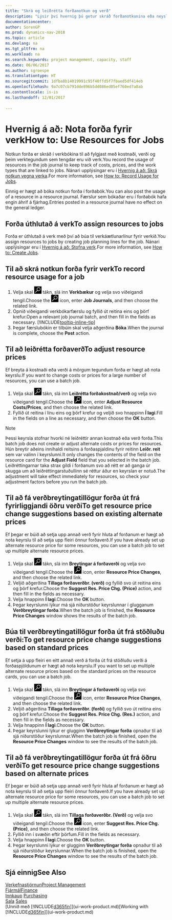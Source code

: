 ```yaml
---
title: "Skrá og leiðrétta forðanotkun og verð"
description: "Lýsir því hvernig þú getur skráð forðanotkunina eða neysluna í tengslum við verk, til að fylgjast með og stjórna kostnaði, verði, og vinnutegund."
documentationcenter: 
author: SorenGP
ms.prod: dynamics-nav-2018
ms.topic: article
ms.devlang: na
ms.tgt_pltfrm: na
ms.workload: na
ms.search.keywords: project management, capacity, staff
ms.date: 06/06/2017
ms.author: sgroespe
ms.translationtype: HT
ms.sourcegitcommit: 1dfba8b14019991c95f40ffd5f7fbaed5df414eb
ms.openlocfilehash: 9a7c07cb791dde896b5dd086ed05ef760ed7a8ab
ms.contentlocale: is-is
ms.lasthandoff: 12/01/2017

---
```

# <a name="how-to-use-resources-for-jobs"></a><span data-ttu-id="93efb-103">Hvernig á að: Nota forða fyrir verk</span><span class="sxs-lookup"><span data-stu-id="93efb-103">How to: Use Resources for Jobs</span></span>
<span data-ttu-id="93efb-104">Notkun forða er skráð í verkbókina til að fylgjast með kostnaði, verði og þeim verktegundum sem tengdar eru við verk.</span><span class="sxs-lookup"><span data-stu-id="93efb-104">You record the usage of resources in the job journal to keep track of costs, prices, and the work types that are linked to jobs.</span></span> <span data-ttu-id="93efb-105">Nánari upplýsingar eru í [Hvernig á að: Skrá notkun vegna verka](projects-how-record-job-usage.md).</span><span class="sxs-lookup"><span data-stu-id="93efb-105">For more information, see [How to: Record Usage for Jobs](projects-how-record-job-usage.md).</span></span>

<span data-ttu-id="93efb-106">Einnig er hægt að bóka notkun forða í forðabók.</span><span class="sxs-lookup"><span data-stu-id="93efb-106">You can also post the usage of a resource in a resource journal.</span></span> <span data-ttu-id="93efb-107">Færslur sem bókaðar eru í forðabók hafa engin áhrif á fjárhag.</span><span class="sxs-lookup"><span data-stu-id="93efb-107">Entries posted in a resource journal have no effect on the general ledger.</span></span>

## <a name="to-assign-resources-to-jobs"></a><span data-ttu-id="93efb-108">Forða úthlutað á verk</span><span class="sxs-lookup"><span data-stu-id="93efb-108">To assign resources to jobs</span></span>
<span data-ttu-id="93efb-109">Forða er úthlutað á verk með því að búa til verkáætlunarlínur fyrir verkið.</span><span class="sxs-lookup"><span data-stu-id="93efb-109">You assign resources to jobs by creating job planning lines for the job.</span></span> <span data-ttu-id="93efb-110">Nánari upplýsingar eru í [Hvernig á að: Stofna verk](projects-how-create-jobs.md).</span><span class="sxs-lookup"><span data-stu-id="93efb-110">For more information, see [How to: Create Jobs](projects-how-create-jobs.md).</span></span>

## <a name="to-record-resource-usage-for-a-job"></a><span data-ttu-id="93efb-111">Til að skrá notkun forða fyrir verk</span><span class="sxs-lookup"><span data-stu-id="93efb-111">To record resource usage for a job</span></span>
1. <span data-ttu-id="93efb-112">Velja skal ![Leit að síðu eða skýrslu](media/ui-search/search_small.png "Leit að síðu eða skýrslu táknið") tákn, slá inn **Verkbækur** og velja svo viðeigandi tengil.</span><span class="sxs-lookup"><span data-stu-id="93efb-112">Choose the ![Search for Page or Report](media/ui-search/search_small.png "Search for Page or Report icon") icon, enter **Job Journals**, and then choose the related link.</span></span>
2. <span data-ttu-id="93efb-113">Opnið viðeigandi verkbókarfærslu og fyllið út reitina eins og þörf krefur.</span><span class="sxs-lookup"><span data-stu-id="93efb-113">Open a relevant job journal batch, and then fill in the fields as necessary.</span></span> [!INCLUDE[tooltip-inline-tip](includes/tooltip-inline-tip_md.md)]
3. <span data-ttu-id="93efb-114">Þegar færslubókin er tilbúin skal velja aðgerðina **Bóka**.</span><span class="sxs-lookup"><span data-stu-id="93efb-114">When the journal is complete, choose the **Post** action.</span></span>

## <a name="to-adjust-resource-prices"></a><span data-ttu-id="93efb-115">Til að leiðrétta forðaverð</span><span class="sxs-lookup"><span data-stu-id="93efb-115">To adjust resource prices</span></span>
<span data-ttu-id="93efb-116">Ef breyta á kostnaði eða verði á mörgum tegundum forða er hægt að nota keyrslu.</span><span class="sxs-lookup"><span data-stu-id="93efb-116">If you want to change costs or prices for a large number of resources, you can use a batch job.</span></span>  

1. <span data-ttu-id="93efb-117">Velja skal ![Leit að síðu eða skýrslu](media/ui-search/search_small.png "Leit að síðu eða skýrslu táknið") tákn, slá inn **Leiðrétta forðakostnað/verð** og velja svo viðeigandi tengil.</span><span class="sxs-lookup"><span data-stu-id="93efb-117">Choose the ![Search for Page or Report](media/ui-search/search_small.png "Search for Page or Report icon") icon, enter **Adjust Resource Costs/Prices**, and then choose the related link.</span></span>
2. <span data-ttu-id="93efb-118">Fyllið út reitina í línu eins og þörf krefur og veljið svo hnappinn **Í lagi**.</span><span class="sxs-lookup"><span data-stu-id="93efb-118">Fill in the fields on a line as necessary, and then choose the **OK** button.</span></span>

> [!NOTE]  
>   <span data-ttu-id="93efb-119">Þessi keyrsla stofnar hvorki né leiðréttir annan kostnað eða verð forða.</span><span class="sxs-lookup"><span data-stu-id="93efb-119">This batch job does not create or adjust alternate costs or prices for resources.</span></span> <span data-ttu-id="93efb-120">Hún breytir aðeins innihaldi reitsins á forðaspjaldinu fyrir reitinn **Leiðr. reit** sem var valinn í keyrslunni.</span><span class="sxs-lookup"><span data-stu-id="93efb-120">It only changes the contents of the field on the resource card for the **Adjust Field** field that you selected in the batch job.</span></span> <span data-ttu-id="93efb-121">Leiðréttingarnar taka strax gildi í forðanum svo að rétt er að ganga úr skugga um að leiðréttingarstuðullinn sé réttur áður en keyrslan er notuð.</span><span class="sxs-lookup"><span data-stu-id="93efb-121">The adjustment will take effect immediately for resources, so check your adjustment factors before you run the batch job.</span></span>

## <a name="to-get-resource-price-change-suggestions-based-on-existing-alternate-prices"></a><span data-ttu-id="93efb-122">Til að fá verðbreytingatillögur forða út frá fyrirliggjandi öðru verði</span><span class="sxs-lookup"><span data-stu-id="93efb-122">To get resource price change suggestions based on existing alternate prices</span></span>
<span data-ttu-id="93efb-123">Ef þegar er búið að setja upp annað verð fyrir hluta af forðanum er hægt að nota keyrslu til að setja upp fleiri önnur forðaverð.</span><span class="sxs-lookup"><span data-stu-id="93efb-123">If you have already set up alternate resource price for some resources, you can use a batch job to set up multiple alternate resource prices.</span></span>

1. <span data-ttu-id="93efb-124">Velja skal ![Leit að síðu eða skýrslu](media/ui-search/search_small.png "Leit að síðu eða skýrslu táknið") tákn, slá inn **Breytingar á forðaverði** og velja svo viðeigandi tengil.</span><span class="sxs-lookup"><span data-stu-id="93efb-124">Choose the ![Search for Page or Report](media/ui-search/search_small.png "Search for Page or Report icon") icon, enter **Resource Price Changes**, and then choose the related link.</span></span>
2. <span data-ttu-id="93efb-125">Veljið aðgerðina **Tillaga forðaverðbr. (verð)** og fyllið svo út reitina eins og þörf krefur.</span><span class="sxs-lookup"><span data-stu-id="93efb-125">Choose the **Suggest Res. Price Chg. (Price)** action, and then fill in the fields as necessary.</span></span>
3. <span data-ttu-id="93efb-126">Velja hnappinn **Í lagi**.</span><span class="sxs-lookup"><span data-stu-id="93efb-126">Choose the **OK** button.</span></span>  
4. <span data-ttu-id="93efb-127">Þegar keyrslunni lýkur má sjá niðurstöður keyrslunnar í glugganum **Verðbreytingar forða**.</span><span class="sxs-lookup"><span data-stu-id="93efb-127">When the batch job is finished, the **Resource Price Changes** window shows the results of the batch job.</span></span>

## <a name="to-get-resource-price-change-suggestions-based-on-standard-prices"></a><span data-ttu-id="93efb-128">Búa til verðbreytingatillögur forða út frá stöðluðu verði:</span><span class="sxs-lookup"><span data-stu-id="93efb-128">To get resource price change suggestions based on standard prices</span></span>
<span data-ttu-id="93efb-129">Ef setja á upp fleiri en eitt annað verð á forða út frá stöðluðu verði á forðaspjöldunum er hægt að nota keyrslu.</span><span class="sxs-lookup"><span data-stu-id="93efb-129">If you want to set up multiple alternate resource prices based on the standard prices on the resource cards, you can use a batch job.</span></span>  

1. <span data-ttu-id="93efb-130">Velja skal ![Leit að síðu eða skýrslu](media/ui-search/search_small.png "Leit að síðu eða skýrslu táknið") tákn, slá inn **Breytingar á forðaverði** og velja svo viðeigandi tengil.</span><span class="sxs-lookup"><span data-stu-id="93efb-130">Choose the ![Search for Page or Report](media/ui-search/search_small.png "Search for Page or Report icon") icon, enter **Resource Price Changes**, and then choose the related link.</span></span>
2. <span data-ttu-id="93efb-131">Veljið aðgerðina **Tillaga forðaverðbr. (forði)** og fyllið svo út reitina eins og þörf krefur.</span><span class="sxs-lookup"><span data-stu-id="93efb-131">Choose the **Suggest Res. Price Chg. (Res.)** action, and then fill in the fields as necessary.</span></span>  
3. <span data-ttu-id="93efb-132">Velja hnappinn **Í lagi**.</span><span class="sxs-lookup"><span data-stu-id="93efb-132">Choose the **OK** button.</span></span>  
4. <span data-ttu-id="93efb-133">Þegar keyrslunni lýkur er glugginn **Verðbreytingar forða** opnaður til að sjá niðurstöður keyrslunnar.</span><span class="sxs-lookup"><span data-stu-id="93efb-133">When the batch job is finished, open the **Resource Price Changes** window to see the results of the batch job.</span></span>

## <a name="to-get-resource-price-change-suggestions-based-on-alternate-prices"></a><span data-ttu-id="93efb-134">Til að fá verðbreytingatillögur forða út frá öðru verði</span><span class="sxs-lookup"><span data-stu-id="93efb-134">To get resource price change suggestions based on alternate prices</span></span>
<span data-ttu-id="93efb-135">Ef þegar er búið að setja upp annað verð fyrir hluta af forðanum er hægt að nota keyrslu til að setja upp fleiri önnur forðaverð.</span><span class="sxs-lookup"><span data-stu-id="93efb-135">If you have already set up alternate resource price for some resources, you can use a batch job to set up multiple alternate resource prices.</span></span>

1. <span data-ttu-id="93efb-136">Velja skal ![Leit að síðu eða skýrslu](media/ui-search/search_small.png "Leit að síðu eða skýrslu táknið") tákn, slá inn **Tillaga forðaverðbr. (Verð)** og velja svo viðeigandi tengil.</span><span class="sxs-lookup"><span data-stu-id="93efb-136">Choose the ![Search for Page or Report](media/ui-search/search_small.png "Search for Page or Report icon") icon, enter **Suggest Res. Price Chg. (Price)**, and then choose the related link.</span></span>  
2. <span data-ttu-id="93efb-137">Fyllið inn í svæðin eftir þörfum.</span><span class="sxs-lookup"><span data-stu-id="93efb-137">Fill in the fields as necessary.</span></span>
3. <span data-ttu-id="93efb-138">Velja hnappinn **Í lagi**.</span><span class="sxs-lookup"><span data-stu-id="93efb-138">Choose the **OK** button.</span></span>  
4. <span data-ttu-id="93efb-139">Þegar keyrslunni lýkur er glugginn **Verðbreytingar forða** opnaður til að sjá niðurstöður keyrslunnar.</span><span class="sxs-lookup"><span data-stu-id="93efb-139">When the batch job is finished, open the **Resource Price Changes** window to see the results of the batch job.</span></span>

## <a name="see-also"></a><span data-ttu-id="93efb-140">Sjá einnig</span><span class="sxs-lookup"><span data-stu-id="93efb-140">See Also</span></span>
[<span data-ttu-id="93efb-141">Verkefnastjórnun</span><span class="sxs-lookup"><span data-stu-id="93efb-141">Project Management</span></span>](projects-manage-projects.md)  
[<span data-ttu-id="93efb-142">Fjármál</span><span class="sxs-lookup"><span data-stu-id="93efb-142">Finance</span></span>](finance.md)  
<span data-ttu-id="93efb-143">[Innkaup](purchasing-manage-purchasing.md)       </span><span class="sxs-lookup"><span data-stu-id="93efb-143">[Purchasing](purchasing-manage-purchasing.md)       </span></span>  
<span data-ttu-id="93efb-144">[Sala](sales-manage-sales.md)   </span><span class="sxs-lookup"><span data-stu-id="93efb-144">[Sales](sales-manage-sales.md)   </span></span>  
<span data-ttu-id="93efb-145">[Unnið með [!INCLUDE[d365fin](includes/d365fin_md.md)]](ui-work-product.md)</span><span class="sxs-lookup"><span data-stu-id="93efb-145">[Working with [!INCLUDE[d365fin](includes/d365fin_md.md)]](ui-work-product.md)</span></span>  

